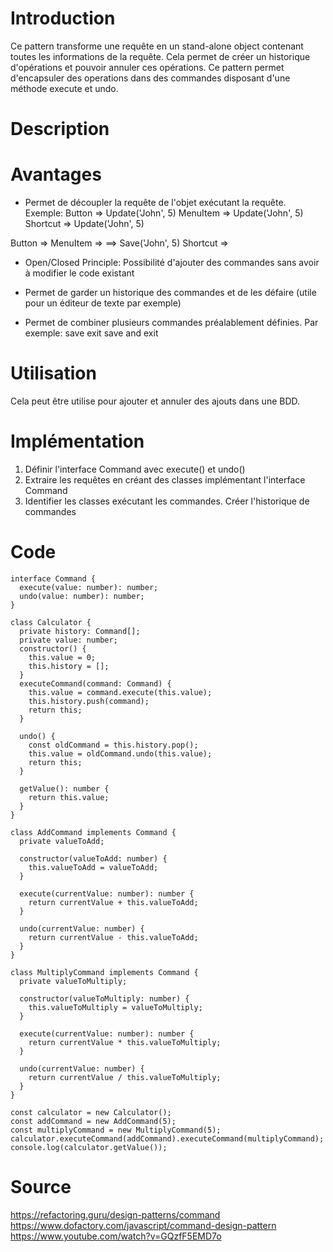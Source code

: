 # Introduction
Ce pattern transforme une requête en un stand-alone object contenant toutes les informations de la requête.
Cela permet de créer un historique d'opérations et pouvoir annuler ces opérations.
Ce pattern permet d'encapsuler des operations dans des commandes disposant d'une méthode execute et undo.
# Description

# Avantages
- Permet de découpler la requête de l'objet exécutant la requête.
Exemple:
Button => Update('John', 5)
MenuItem => Update('John', 5)
Shortcut => Update('John', 5)

Button => 
MenuItem => ==> Save('John', 5)
Shortcut => 

- Open/Closed Principle: Possibilité d'ajouter des commandes sans avoir à modifier le code existant

- Permet de garder un historique des commandes et de les défaire (utile pour un éditeur de texte par exemple)
- Permet de combiner plusieurs commandes préalablement définies.
Par exemple:
save
exit
save and exit
# Utilisation
Cela peut être utilise pour ajouter et annuler des ajouts dans une BDD.
# Implémentation
1. Définir l'interface Command avec execute() et undo()
2. Extraire les requêtes en créant des classes implémentant l'interface Command
3. Identifier les classes exécutant les commandes. Créer l'historique de commandes
# Code
```TS
interface Command {
  execute(value: number): number;
  undo(value: number): number;
}

class Calculator {
  private history: Command[];
  private value: number;
  constructor() {
    this.value = 0;
    this.history = [];
  }
  executeCommand(command: Command) {
    this.value = command.execute(this.value);
    this.history.push(command);
    return this;
  }

  undo() {
    const oldCommand = this.history.pop();
    this.value = oldCommand.undo(this.value);
    return this;
  }

  getValue(): number {
    return this.value;
  }
}

class AddCommand implements Command {
  private valueToAdd;

  constructor(valueToAdd: number) {
    this.valueToAdd = valueToAdd;
  }

  execute(currentValue: number): number {
    return currentValue + this.valueToAdd;
  }

  undo(currentValue: number) {
    return currentValue - this.valueToAdd;
  }
}

class MultiplyCommand implements Command {
  private valueToMultiply;

  constructor(valueToMultiply: number) {
    this.valueToMultiply = valueToMultiply;
  }

  execute(currentValue: number): number {
    return currentValue * this.valueToMultiply;
  }

  undo(currentValue: number) {
    return currentValue / this.valueToMultiply;
  }
}

const calculator = new Calculator();
const addCommand = new AddCommand(5);
const multiplyCommand = new MultiplyCommand(5);
calculator.executeCommand(addCommand).executeCommand(multiplyCommand);
console.log(calculator.getValue());
```
# Source
https://refactoring.guru/design-patterns/command
https://www.dofactory.com/javascript/command-design-pattern
https://www.youtube.com/watch?v=GQzfF5EMD7o
